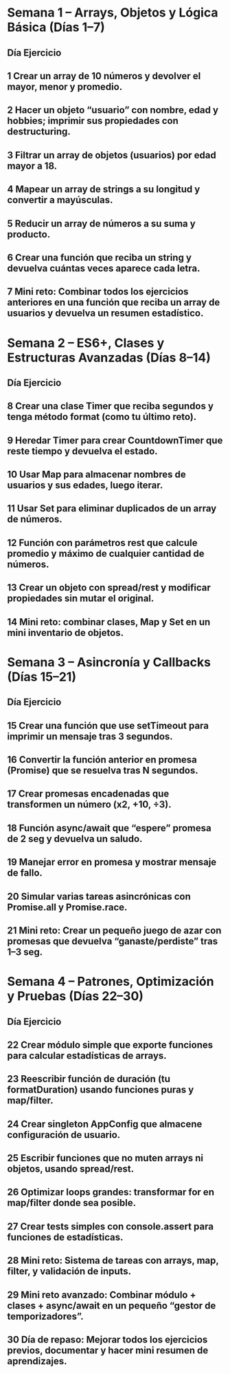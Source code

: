 # Semana 1 – Arrays, Objetos y Lógica Básica (Días 1–7)

## Día	Ejercicio
## 1	Crear un array de 10 números y devolver el mayor, menor y promedio.
## 2	Hacer un objeto “usuario” con nombre, edad y hobbies; imprimir sus propiedades con destructuring.
## 3	Filtrar un array de objetos (usuarios) por edad mayor a 18.
## 4	Mapear un array de strings a su longitud y convertir a mayúsculas.
## 5	Reducir un array de números a su suma y producto.
## 6 	Crear una función que reciba un string y devuelva cuántas veces aparece cada letra.
## 7	Mini reto: Combinar todos los ejercicios anteriores en una función que reciba un array de usuarios y devuelva un resumen estadístico.

# Semana 2 – ES6+, Clases y Estructuras Avanzadas (Días 8–14)

## Día	Ejercicio
## 8	Crear una clase Timer que reciba segundos y tenga método format (como tu último reto).
## 9	Heredar Timer para crear CountdownTimer que reste tiempo y devuelva el estado.
## 10	Usar Map para almacenar nombres de usuarios y sus edades, luego iterar.
## 11	Usar Set para eliminar duplicados de un array de números.
## 12	Función con parámetros rest que calcule promedio y máximo de cualquier cantidad de números.
## 13	Crear un objeto con spread/rest y modificar propiedades sin mutar el original.
## 14	Mini reto: combinar clases, Map y Set en un mini inventario de objetos.

# Semana 3 – Asincronía y Callbacks (Días 15–21)

## Día	Ejercicio
## 15	Crear una función que use setTimeout para imprimir un mensaje tras 3 segundos.
## 16	Convertir la función anterior en promesa (Promise) que se resuelva tras N segundos.
## 17	Crear promesas encadenadas que transformen un número (x2, +10, ÷3).
## 18	Función async/await que “espere” promesa de 2 seg y devuelva un saludo.
## 19	Manejar error en promesa y mostrar mensaje de fallo.
## 20	Simular varias tareas asincrónicas con Promise.all y Promise.race.
## 21	Mini reto: Crear un pequeño juego de azar con promesas que devuelva “ganaste/perdiste” tras 1–3 seg.

# Semana 4 – Patrones, Optimización y Pruebas (Días 22–30)

## Día	Ejercicio
## 22	Crear módulo simple que exporte funciones para calcular estadísticas de arrays.
## 23	Reescribir función de duración (tu formatDuration) usando funciones puras y map/filter.
## 24	Crear singleton AppConfig que almacene configuración de usuario.
## 25	Escribir funciones que no muten arrays ni objetos, usando spread/rest.
## 26	Optimizar loops grandes: transformar for en map/filter donde sea posible.
## 27	Crear tests simples con console.assert para funciones de estadísticas.
## 28	Mini reto: Sistema de tareas con arrays, map, filter, y validación de inputs.
## 29	Mini reto avanzado: Combinar módulo + clases + async/await en un pequeño “gestor de temporizadores”.
## 30	Día de repaso: Mejorar todos los ejercicios previos, documentar y hacer mini resumen de aprendizajes.
